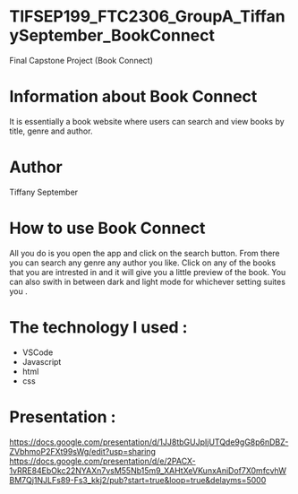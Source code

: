 # TIFSEP199_FTC2306_GroupA_TiffanySeptember_BookConnect
 Final Capstone Project (Book Connect)
 # Information about Book Connect 
 It is essentially a book website where users can search and view books by title, genre and author.
 # Author
 Tiffany September
 # How to use Book Connect 
 All you do is you open the app and click on the search button.
 From there you can search any genre any author you like.
 Click on any of the books that you are intrested in and it will give you a little preview of the book.
 You can also swith in between dark and light mode for whichever setting suites you .
 # The technology I used :
 * VSCode
 * Javascript
 * html
 * css
# Presentation :
[https://docs.google.com/presentation/d/1JJ8tbGUJpIjUTQde9gG8p6nDBZ-ZVbhmoP2FXt99sWg/edit?usp=sharing
](https://docs.google.com/presentation/d/e/2PACX-1vRRE84EbOkc22NYAXn7vsM55Nb15m9_XAHtXeVKunxAniDof7X0mfcvhWBM7Qj1NJLFs89-Fs3_kkj2/pub?start=true&loop=true&delayms=5000)https://docs.google.com/presentation/d/e/2PACX-1vRRE84EbOkc22NYAXn7vsM55Nb15m9_XAHtXeVKunxAniDof7X0mfcvhWBM7Qj1NJLFs89-Fs3_kkj2/pub?start=true&loop=true&delayms=5000
